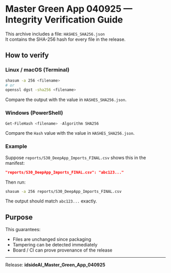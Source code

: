 # Master Green App 040925 — Integrity Verification Guide

This archive includes a file: `HASHES_SHA256.json`  
It contains the SHA-256 hash for every file in the release.

## How to verify

### Linux / macOS (Terminal)
```bash
shasum -a 256 <filename>
# or
openssl dgst -sha256 <filename>
```
Compare the output with the value in `HASHES_SHA256.json`.

### Windows (PowerShell)
```powershell
Get-FileHash <filename> -Algorithm SHA256
```
Compare the `Hash` value with the value in `HASHES_SHA256.json`.

### Example
Suppose `reports/S30_DeepApp_Imports_FINAL.csv` shows this in the manifest:
```json
"reports/S30_DeepApp_Imports_FINAL.csv": "abc123..."
```
Then run:
```bash
shasum -a 256 reports/S30_DeepApp_Imports_FINAL.csv
```
The output should match `abc123...` exactly.

## Purpose
This guarantees:
- Files are unchanged since packaging
- Tampering can be detected immediately
- Board / CI can prove provenance of the release

---
Release: **idsideAI_Master_Green_App_040925**
